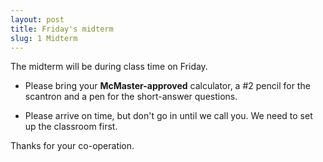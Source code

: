 ```yaml
---
layout: post
title: Friday's midterm
slug: 1 Midterm
---
```


The midterm will be during class time on Friday.

* Please bring your __McMaster-approved__ calculator, a #2 pencil for the scantron and a pen for the short-answer questions.

* Please arrive on time, but don't go in until we call you. We need to set up the classroom first.

Thanks for your co-operation.

